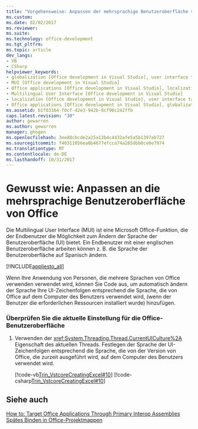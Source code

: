 ```yaml
---
title: "Vorgehensweise: Anpassen der mehrsprachige Benutzeroberfläche von Office | Microsoft Docs"
ms.custom: 
ms.date: 02/02/2017
ms.reviewer: 
ms.suite: 
ms.technology: office-development
ms.tgt_pltfrm: 
ms.topic: article
dev_langs:
- VB
- CSharp
helpviewer_keywords:
- globalization [Office development in Visual Studio], user interface targeting
- MUI [Office development in Visual Studio]
- Office applications [Office development in Visual Studio], localization
- Multilingual User Interface [Office development in Visual Studio]
- localization [Office development in Visual Studio], user interface targeting
- Office applications [Office development in Visual Studio], globalization
ms.assetid: b1f03164-f0cf-42e3-942b-8cf90c242ffb
caps.latest.revision: "30"
author: gewarren
ms.author: gewarren
manager: ghogen
ms.openlocfilehash: 3ee88cbcde2a25a13b4c4432afe5a5b1397ab727
ms.sourcegitcommit: f40311056ea0b4677efcca74a285dbb0ce0e7974
ms.translationtype: MT
ms.contentlocale: de-DE
ms.lasthandoff: 10/31/2017
---
```

# <a name="how-to-target-the-office-multilingual-user-interface"></a>Gewusst wie: Anpassen an die mehrsprachige Benutzeroberfläche von Office
  Die Multilingual User Interface (MUI) ist eine Microsoft Office-Funktion, die der Endbenutzer die Möglichkeit zum Ändern der Sprache der Benutzeroberfläche (UI) bietet. Ein Endbenutzer mit einer englischen Benutzeroberfläche arbeiten können z. B. die Sprache der Benutzeroberfläche auf Spanisch ändern.  
  
 [!INCLUDE[appliesto_all](../vsto/includes/appliesto-all-md.md)]  
  
 Wenn Ihre Anwendung von Personen, die mehrere Sprachen von Office verwenden verwendet wird, können Sie Code aus, um automatisch ändern der Sprache Ihre UI-Zeichenfolgen entsprechend die Sprache, die von Office auf dem Computer des Benutzers verwendet wird, (wenn der Benutzer die erforderlichen Ressourcen installiert wurde) hinzufügen.  
  
### <a name="to-check-the-current-office-ui-setting"></a>Überprüfen Sie die aktuelle Einstellung für die Office-Benutzeroberfläche  
  
1.  Verwenden der <xref:System.Threading.Thread.CurrentUICulture%2A> Eigenschaft des aktuellen Threads. Festlegen der Sprache der UI-Zeichenfolgen entsprechend die Sprache, die von der Version von Office, die zurzeit ausgeführt wird, auf dem Computer des Benutzers verwendet wird.  
  
     [!code-vb[Trin_VstcoreCreatingExcel#10](../vsto/codesnippet/VisualBasic/Trin_VstcoreCreatingExcelVB/Sheet1.vb#10)]
     [!code-csharp[Trin_VstcoreCreatingExcel#10](../vsto/codesnippet/CSharp/Trin_VstcoreCreatingExcelCS/Sheet1.cs#10)]  
  
## <a name="see-also"></a>Siehe auch  
 [How to: Target Office Applications Through Primary Interop Assemblies](../vsto/how-to-target-office-applications-through-primary-interop-assemblies.md)   
 [Spätes Binden in Office-Projektmappen](../vsto/late-binding-in-office-solutions.md)  
  
  